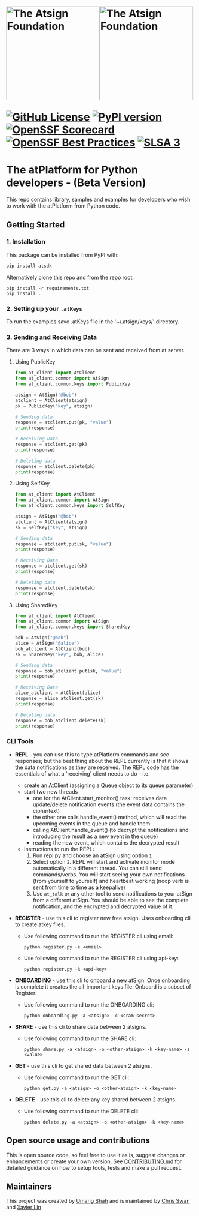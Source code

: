 <h1><a href="https://atsign.com#gh-light-mode-only"><img width=250px src="https://atsign.com/wp-content/uploads/2022/05/atsign-logo-horizontal-color2022.svg#gh-light-mode-only" alt="The Atsign Foundation"></a><a href="https://atsign.com#gh-dark-mode-only"><img width=250px src="https://atsign.com/wp-content/uploads/2023/08/atsign-logo-horizontal-reverse2022-Color.svg#gh-dark-mode-only" alt="The Atsign Foundation"></a>

[![GitHub License](https://img.shields.io/badge/license-BSD3-blue.svg)](./LICENSE)
[![PyPI version](https://badge.fury.io/py/atsdk.svg)](https://badge.fury.io/py/atsdk)
[![OpenSSF Scorecard](https://api.securityscorecards.dev/projects/github.com/atsign-foundation/at_python/badge)](https://securityscorecards.dev/viewer/?uri=github.com/atsign-foundation/at_python&sort_by=check-score&sort_direction=desc)
[![OpenSSF Best Practices](https://www.bestpractices.dev/projects/8104/badge)](https://www.bestpractices.dev/projects/8104)
[![SLSA 3](https://slsa.dev/images/gh-badge-level3.svg)](https://slsa.dev)

# The atPlatform for Python developers - (Beta Version)

This repo contains library, samples and examples for developers who wish
to work with the atPlatform from Python code.

## Getting Started

### 1. Installation

This package can be installed from PyPI with:

```sh
pip install atsdk
```

Alternatively clone this repo and from the repo root:

```shell
pip install -r requirements.txt
pip install .
```

### 2. Setting up your `.atKeys`

To run the examples save .atKeys file in the '~/.atsign/keys/' directory.

### 3. Sending and Receiving Data

There are 3 ways in which data can be sent and received from at server.

1. Using PublicKey

    ```python
    from at_client import AtClient
    from at_client.common import AtSign
    from at_client.common.keys import PublicKey

    atsign = AtSign("@bob")
    atclient = AtClient(atsign)
    pk = PublicKey("key", atsign)

    # Sending data
    response = atclient.put(pk, "value")
    print(response)

    # Receiving Data
    response = atclient.get(pk)
    print(response)

    # Deleting data
    response = atclient.delete(pk)
    print(response)
    ```

2. Using SelfKey

    ```python
    from at_client import AtClient
    from at_client.common import AtSign
    from at_client.common.keys import SelfKey

    atsign = AtSign("@bob")
    atclient = AtClient(atsign)
    sk = SelfKey("key", atsign)

    # Sending data
    response = atclient.put(sk, "value")
    print(response)

    # Receiving Data
    response = atclient.get(sk)
    print(response)

    # Deleting data
    response = atclient.delete(sk)
    print(response)
    ```

3. Using SharedKey

    ```python
    from at_client import AtClient
    from at_client.common import AtSign
    from at_client.common.keys import SharedKey

    bob = AtSign("@bob")
    alice = AtSign("@alice")
    bob_atclient = AtClient(bob)
    sk = SharedKey("key", bob, alice)

    # Sending data
    response = bob_atclient.put(sk, "value")
    print(response)

    # Receiving Data
    alice_atclient = AtClient(alice)
    response = alice_atclient.get(sk)
    print(response)

    # Deleting data
    response = bob_atclient.delete(sk)
    print(response)
    ```

### CLI Tools

* **REPL** - you can use this to type atPlatform commands and see responses;
but the best thing about the REPL currently is that it shows the data
notifications as they are received. The REPL code has the essentials of what
a 'receiving' client needs to do - i.e.
  * create an AtClient (assigning a Queue object to its queue parameter)
  * start two new threads
    * one for the AtClient.start_monitor() task: receives data update/delete
    notification events (the event data contains the ciphertext)
    * the other one calls handle_event() method, which will read the
    upcoming events in the queue and handle them:
    * calling AtClient.handle_event() (to decrypt the notifications and
    introducing the result as a new event in the queue)
    * reading the new event, which contains the decrypted result
  * Instructions to run the REPL:
    1) Run repl.py and choose an atSign using option `1`
    2) Select option `2`. REPL will start and activate monitor mode
    automatically in a different thread. You can still send commands/verbs.
    You will start seeing your own notifications (from yourself to yourself)
    and heartbeat working (noop verb is sent from time to time as a keepalive)
    3) Use `at_talk` or any other tool to send notifications to your atSign
    from a different atSign. You should be able to see the complete
    notification, and the encrypted and decrypted value of it.

* **REGISTER** - use this cli to register new free atsign. Uses onboarding
cli to create atkey files.
  * Use following command to run the REGISTER cli using email:

    ```shell
    python register.py -e <email>
    ```

  * Use following command to run the REGISTER cli using api-key:

    ```shell
    python register.py -k <api-key>
    ```

* **ONBOARDING** - use this cli to onboard a new atSign. Once onboarding
is complete it creates the all-important keys file. Onboard is a subset of
Register.
  * Use following command to run the ONBOARDING cli:

    ```shell
    python onboarding.py -a <atsign> -c <cram-secret>
    ```

* **SHARE** - use this cli to share data between 2 atsigns.
  * Use following command to run the SHARE cli:

    ```shell
    python share.py -a <atsign> -o <other-atsign> -k <key-name> -s <value>
    ```

* **GET** - use this cli to get shared data between 2 atsigns.
  * Use following command to run the GET cli:

    ```shell
    python get.py -a <atsign> -o <other-atsign> -k <key-name>
    ```

* **DELETE** - use this cli to delete any key shared between 2 atsigns.
  * Use following command to run the DELETE cli:

    ```shell
    python delete.py -a <atsign> -o <other-atsign> -k <key-name>
    ```

## Open source usage and contributions

This is open source code, so feel free to use it as is, suggest changes or
enhancements or create your own version. See
[CONTRIBUTING.md](./CONTRIBUTING.md) for detailed guidance on how to setup
tools, tests and make a pull request.

## Maintainers

This project was created by [Umang Shah](https://github.com/shahumang19)
and is maintained by [Chris Swan](https://github.com/cpswan) and
[Xavier Lin](https://github.com/xlin123)

